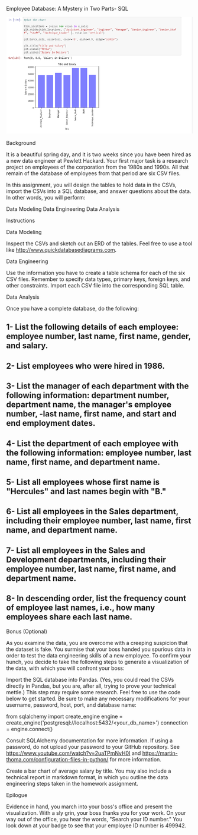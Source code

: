 Employee Database: A Mystery in Two Parts- SQL

![Alt text](Images/image.PNG?raw=true "Optional Title")


Background

It is a beautiful spring day, and it is two weeks since you have been hired as a new data engineer at Pewlett Hackard. Your first major task is a research project on employees of the corporation from the 1980s and 1990s. All that remain of the database of employees from that period are six CSV files.

In this assignment, you will design the tables to hold data in the CSVs, import the CSVs into a SQL database, and answer questions about the data. In other words, you will perform:


Data Modeling
Data Engineering
Data Analysis



Instructions


Data Modeling

Inspect the CSVs and sketch out an ERD of the tables. Feel free to use a tool like http://www.quickdatabasediagrams.com.


Data Engineering


Use the information you have to create a table schema for each of the six CSV files. Remember to specify data types, primary keys, foreign keys, and other constraints.
Import each CSV file into the corresponding SQL table.



Data Analysis

Once you have a complete database, do the following:


1- List the following details of each employee: employee number, last name, first name, gender, and salary.
-------------------------------------
2- List employees who were hired in 1986.
-------------------------------------
3- List the manager of each department with the following information: department number, department name, the manager's employee number, -last name, first name, and start and end employment dates.
------------------------------------------------
4- List the department of each employee with the following information: employee number, last name, first name, and department name.
-----------------------------------------------
5- List all employees whose first name is "Hercules" and last names begin with "B."
------------------------------------------------------
6- List all employees in the Sales department, including their employee number, last name, first name, and department name.
------------------------------------------------------------------
7- List all employees in the Sales and Development departments, including their employee number, last name, first name, and department name.
---------------------------------------------------------------------
8- In descending order, list the frequency count of employee last names, i.e., how many employees share each last name.
--------------------------------------



Bonus (Optional)

As you examine the data, you are overcome with a creeping suspicion that the dataset is fake. You surmise that your boss handed you spurious data in order to test the data engineering skills of a new employee. To confirm your hunch, you decide to take the following steps to generate a visualization of the data, with which you will confront your boss:


Import the SQL database into Pandas. (Yes, you could read the CSVs directly in Pandas, but you are, after all, trying to prove your technical mettle.) This step may require some research. Feel free to use the code below to get started. Be sure to make any necessary modifications for your username, password, host, port, and database name:


   from sqlalchemy import create_engine
   engine = create_engine('postgresql://localhost:5432/<your_db_name>')
   connection = engine.connect()

Consult SQLAlchemy documentation for more information.
If using a password, do not upload your password to your GitHub repository. See https://www.youtube.com/watch?v=2uaTPmNvH0I and https://martin-thoma.com/configuration-files-in-python/ for more information.



Create a bar chart of average salary by title.
You may also include a technical report in markdown format, in which you outline the data engineering steps taken in the homework assignment.



Epilogue

Evidence in hand, you march into your boss's office and present the visualization. With a sly grin, your boss thanks you for your work. On your way out of the office, you hear the words, "Search your ID number." You look down at your badge to see that your employee ID number is 499942.
